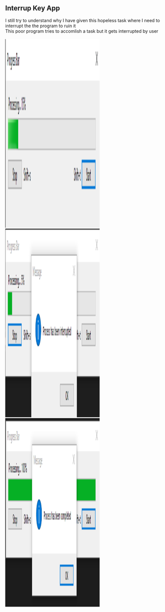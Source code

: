<!DOCTYPE html>
<html>
<head>
</head>
<body>

<h2>Interrup Key App</h2>

<div>
I still try to understand why I have given this hopeless task where I need to interrupt the the program to ruin it<br>
This poor program tries to accomlish a task but it gets interrupted by user<br>
<br>
</div>
<div class="column">
    <img src="shot/1.png" alt="Screenshot" width="300" height="600">
    <img src="shot/2.png" alt="Screenshot" width="300" height="600">
    <img src="shot/3.png" alt="Screenshot" width="300" height="600">
</div>
</body>
</html>